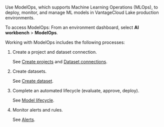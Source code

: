 Use ModelOps, which supports Machine Learning Operations (MLOps), to deploy, monitor, and manage ML models in VantageCloud Lake production environments.

To access ModelOps: From an environment dashboard, select **AI workbench** > **ModelOps**.

Working with ModelOps includes the following processes:

1.  Create a project and dataset connection.

    See [Create projects](vtz1725408102228.md) and [Dataset connections](wkm1725389190945.md).


1.  Create datasets.

    See [Create dataset](xfu1732652871944.md).


1.  Complete an automated lifecycle (evaluate, approve, deploy).

    See [Model lifecycle](vbi1732650867021.md).


1.  Monitor alerts and rules.

    See [Alerts](rtz1725409474295.md).


